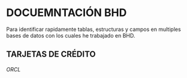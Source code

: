 # DOCUEMNTACIÓN BHD 
Para identificar rapidamente tablas, estructuras y campos en multiples bases de datos con los cuales he trabajado en BHD.
## TARJETAS DE CRÉDITO
###### ORCL



